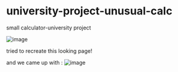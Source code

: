 # university-project-unusual-calc

small calculator-university project

![image](https://github.com/tidalu/university-project-unusual-calc/assets/127156318/96c35a68-0419-4d57-ba5f-cdabf53eab5a)

tried to recreate this looking page!

and we came up with :
![image](https://github.com/tidalu/university-project-unusual-calc/assets/127156318/6598deec-6678-4f2a-8708-dc71af0f5481)

